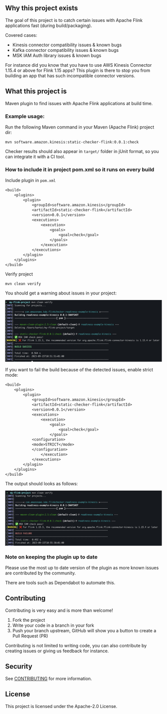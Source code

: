 ## Why this project exists

The goal of this project is to catch certain issues with Apache Flink applications fast (during build/packaging).

Covered cases:

- Kinesis connector compatibility issues & known bugs
- Kafka connector compatibility issues & known bugs
- MSK IAM Auth library issues & known bugs

For instance did you know that you have to use AWS Kinesis Connector 1.15.4 or above for Flink 1.15 apps? This plugin
is there to stop you from building an app that has such incompatible connector versions.

## What this project is

Maven plugin to find issues with Apache Flink applications at build time.

### Example usage:

Run the following Maven command in your Maven (Apache Flink) project dir:

```
mvn software.amazon.kinesis:static-checker-flink:0.0.1:check
```

Checker results should also appear in `target/` folder in jUnit format, so you can integrate it with a CI tool.

### How to include it in project pom.xml so it runs on every build

Include plugin in `pom.xml`
```
<build>
    <plugins>
        <plugin>
            <groupId>software.amazon.kinesis</groupId>
            <artifactId>static-checker-flink</artifactId>
            <version>0.0.1</version>
            <executions>
                <execution>
                    <goals>
                        <goal>check</goal>
                    </goals>
                </execution>
            </executions>
        </plugin>
    </plugins>
</build>
```

Verify project
```
mvn clean verify
```

You should get a warning about issues in your project:

![](./screenshots/static-checker-lenient-mode.png)

If you want to fail the build because of the detected issues, enable strict mode:

```
<build>
    <plugins>
        <plugin>
            <groupId>software.amazon.kinesis</groupId>
            <artifactId>static-checker-flink</artifactId>
            <version>0.0.1</version>
            <executions>
                <execution>
                    <goals>
                        <goal>check</goal>
                    </goals>
		    <configuration>
			<mode>STRICT</mode>
		    </configuration>
                </execution>
            </executions>
        </plugin>
    </plugins>
</build>
```

The output should looks as follows:

![](./screenshots/static-checker-strict-mode.png)

### Note on keeping the plugin up to date

Please use the most up to date version of the plugin as more known issues are contributed by the community.

There are tools such as Dependabot to automate this.

## Contributing

Contributing is very easy and is more than welcome!

1) Fork the project
2) Write your code in a branch in your fork
3) Push your branch upstream, GitHub will show you a button to create a Pull Request (PR)

Contributing is not limited to writing code, you can also contribute by creating issues or giving us feedback for instance. 

## Security

See [CONTRIBUTING](CONTRIBUTING.md#security-issue-notifications) for more information.

## License

This project is licensed under the Apache-2.0 License.

